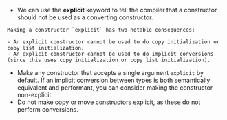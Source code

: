 - We can use the **explicit** keyword to tell the compiler that a constructor should not be used as a converting constructor.

```ad-important
Making a constructor `explicit` has two notable consequences:

- An explicit constructor cannot be used to do copy initialization or copy list initialization.
- An explicit constructor cannot be used to do implicit conversions (since this uses copy initialization or copy list initialization).
```

- Make any constructor that accepts a single argument `explicit` by default. If an implicit conversion between types is both semantically equivalent and performant, you can consider making the constructor non-explicit.
- Do not make copy or move constructors explicit, as these do not perform conversions.